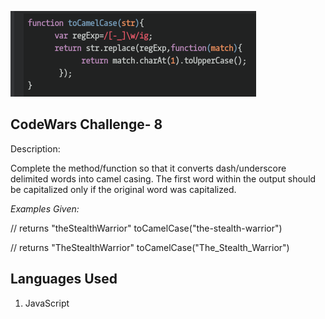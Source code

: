 ![.:Convert string to camel case.:.](codeWars8.png)

## CodeWars Challenge- 8

Description:

Complete the method/function so that it converts dash/underscore delimited words into camel casing. The first word within the output should be capitalized only if the original word was capitalized.

*Examples Given:*

// returns "theStealthWarrior"
toCamelCase("the-stealth-warrior")

// returns "TheStealthWarrior"
toCamelCase("The_Stealth_Warrior")

## Languages Used

1. JavaScript
